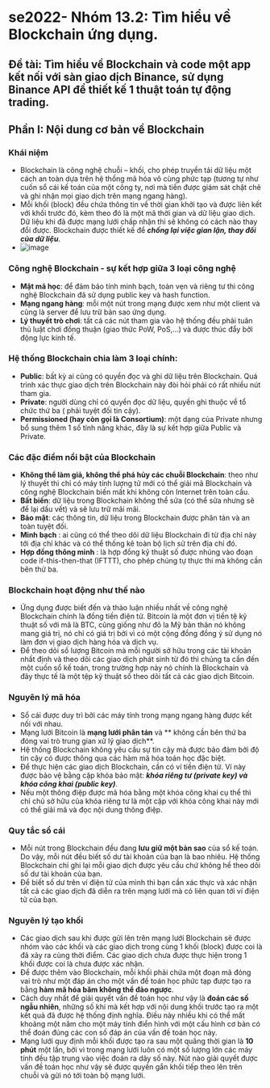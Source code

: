 # se2022- Nhóm 13.2: Tìm hiểu về Blockchain ứng dụng.
## Đề tài: Tìm hiểu về Blockchain và code một app kết nối với sàn giao dịch Binance, sử dụng Binance API để thiết kế 1 thuật toán tự động trading.
## Phần I: Nội dung cơ bản về Blockchain
### Khái niệm
* Blockchain là công nghệ chuỗi – khối, cho phép truyền tải dữ liệu một cách an toàn dựa trên hệ thống mã hóa vô cùng phức tạp (tương tự như cuốn sổ cái kế toán của một công ty, nơi mà tiền được giám sát chặt chẽ và ghi nhận mọi giao dịch trên mạng ngang hàng). 
* Mỗi khối (block) đều chứa thông tin về thời gian khởi tạo và được liên kết với khối trước đó, kèm theo đó là một mã thời gian và dữ liệu giao dịch. Dữ liệu khi đã được mạng lưới chấp nhận thì sẽ không có cách nào thay đổi được. Blockchain được thiết kế để ***chống lại việc gian lận, thay đổi của dữ liệu***.
* ![image](https://user-images.githubusercontent.com/89736041/211306927-c0a95a18-cdfb-4a0d-8a32-ab011ac7788e.png)
### Công nghệ Blockchain - sự kết hợp giữa 3 loại công nghệ
* **Mật mã học**: để đảm bảo tính minh bạch, toàn vẹn và riêng tư thì công nghệ Blockchain đã sử dụng public key và hash function.
* **Mạng ngang hàng**: mỗi một nút trong mạng được xem như một client và cũng là server để lưu trữ bản sao ứng dụng.
* **Lý thuyết trò chơi**: tất cả các nút tham gia vào hệ thống đều phải tuân thủ luật chơi đồng thuận (giao thức PoW, PoS,…) và được thúc đẩy bởi động lực kinh tế.
### Hệ thống Blockchain chia làm 3 loại chính:
* **Public**: bất kỳ ai cũng có quyền đọc và ghi dữ liệu trên Blockchain. Quá trình xác thực giao dịch trên Blockchain này đòi hỏi phải có rất nhiều nút tham gia.
* **Private**: người dùng chỉ có quyền đọc dữ liệu, quyền ghi thuộc về tổ chức thứ ba ( phải tuyệt đối tin cậy).
* **Permissioned (hay còn gọi là Consortium)**: một dạng của Private nhưng bổ sung thêm 1 số tính năng khác, đây là sự kết hợp giữa Public và Private.
### Các đặc điểm nổi bật của Blockchain
* **Không thể làm giả, không thể phá hủy các chuỗi Blockchain**: theo như lý thuyết thì chỉ có máy tính lượng tử mới có thể giải mã Blockchain và công nghệ Blockchain biến mất khi không còn Internet trên toàn cầu.
* **Bất biến**: dữ liệu trong Blockchain không thể sửa (có thể sửa nhưng sẽ để lại dấu vết) và sẽ lưu trữ mãi mãi.
* **Bảo mật**: các thông tin, dữ liệu trong Blockchain được phân tán và an toàn tuyệt đối.
* **Minh bạch** : ai cũng có thể theo dõi dữ liệu Blockchain đi từ địa chỉ này tới địa chỉ khác và có thể thống kê toàn bộ lịch sử trên địa chỉ đó.
* **Hợp đồng thông minh** : là hợp đồng kỹ thuật số được nhúng vào đoạn code if-this-then-that (IFTTT), cho phép chúng tự thực thi mà không cần bên thứ ba.
### Blockchain hoạt động như thế nào
* Ứng dụng được biết đến và thảo luận nhiều nhất về công nghệ Blockchain chính là đồng tiền điện tử. Bitcoin là một đơn vị tiền tệ kỹ thuật số với mã là BTC, cũng giống như đô la Mỹ bản thân nó không mang giá trị, nó chỉ có giá trị bởi vì có một cộng đồng đồng ý sử dụng nó làm đơn vị giao dịch hàng hóa và dịch vụ.
* Để theo dõi số lượng Bitcoin mà mỗi người sở hữu trong các tài khoản nhất định và theo dõi các giao dịch phát sinh từ đó thì chúng ta cần đến một cuốn sổ kế toán, trong trường hợp này nó chính là Blockchain và đây thực tế là một tệp kỹ thuật số theo dõi tất cả các giao dịch Bitcoin.
### Nguyên lý mã hóa
* Sổ cái được duy trì bởi các máy tính trong mạng ngang hàng được kết nối với nhau.
* Mạng lưới Bitcoin là **mạng lưới phân tán** và ** không cần bên thứ ba đóng vai trò trung gian xử lý giao dịch**. 
* Hệ thống Blockchain không yêu cầu sự tin cậy mà được bảo đảm bởi độ tin cậy có được thông qua các hàm mã hóa toán học đặc biệt.
* Để thực hiện các giao dịch Blockchain, cần có ví tiền điện tử. Ví này được bảo vệ bằng cặp khóa bảo mật: ***khóa riêng tư (private key) và khóa công khai (public key)***.
* Nếu một thông điệp được mã hóa bằng một khóa công khai cụ thể thì chỉ chủ sở hữu của khóa riêng tư là một cặp với khóa công khai này mới có thể giải mã và đọc nội dung thông điệp.
### Quy tắc sổ cái
* Mỗi nút trong Blockchain đều đang **lưu giữ một bản sao** của sổ kế toán. Do vậy, mỗi nút đều biết số dư tài khoản của bạn là bao nhiêu. Hệ thống Blockchain chỉ ghi lại mỗi giao dịch được yêu cầu chứ không hề theo dõi số dư tài khoản của bạn.
* Để biết số dư trên ví điện tử của mình thì bạn cần xác thực và xác nhận tất cả các giao dịch đã diễn ra trên mạng lưới mà có liên quan tới ví điện tử của bạn.
### Nguyên lý tạo khối
* Các giao dịch sau khi được gửi lên trên mạng lưới Blockchain sẽ được nhóm vào các khối và các giao dịch trong cùng 1 khối (block) được coi là đã xảy ra cùng thời điểm. Các giao dịch chưa được thực hiện trong 1 khối được coi là chưa được xác nhận.
* Để được thêm vào Blockchain, mỗi khối phải chứa một đoạn mã đóng vai trò như một đáp án cho một vấn đề toán học phức tạp được tạo ra bằng **hàm mã hóa băm không thể đảo ngược**.
* Cách duy nhất để giải quyết vấn đề toán học như vậy là **đoán các số ngẫu nhiên**, những số khi mà kết hợp với nội dung khối trước tạo ra một kết quả đã được hệ thống định nghĩa. Điều này nhiều khi có thể mất khoảng một năm cho một máy tính điển hình với một cấu hình cơ bản có thể đoán đúng các con số đáp án của vấn đề toán học này.
* Mạng lưới quy định mỗi khối được tạo ra sau một quãng thời gian là **10 phút** một lần, bởi vì trong mạng lưới luôn có một số lượng lớn các máy tính đều tập trung vào việc đoán ra dãy số này. Nút nào giải quyết được vấn đề toán học như vậy sẽ được quyền gắn khối tiếp theo lên trên chuỗi và gửi nó tới toàn bộ mạng lưới.
